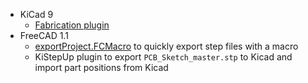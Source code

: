 - KiCad 9
    - [Fabrication plugin](https://github.com/bennymeg/Fabrication-Toolkit)
- FreeCAD 1.1
    - [exportProject.FCMacro](https://gist.github.com/dzid26/e0ff365de43cabe658df9d93b92d1954) to quickly export step files with a macro
    - KiStepUp plugin to export `PCB_Sketch_master.stp` to Kicad and import part positions from Kicad
